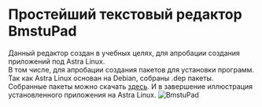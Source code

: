 # Простейший текстовый редактор BmstuPad
Данный редактор создан в учебных целях, для апробации создания приложений под Astra Linux.    
В том числе, для апробации создания пакетов для установки программ. Так как Astra Linux основан на Debian, собраны .dep пакеты.    
Собранные пакеты можно скачать [здесь](https://disk.yandex.ru/d/Ha2Omg1UeNwFFg).
И в завершение иллюстрация установленного приложения на Astra Linux.
![BmstuPad](https://photos.app.goo.gl/ccHyUUnTSm1iiBsk8, "BmstuPad на Astra Linux")